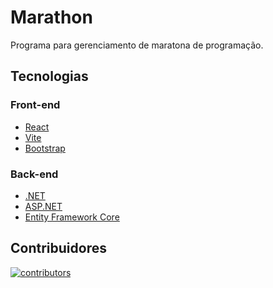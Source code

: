 # Marathon
Programa para gerenciamento de maratona de programação.

## Tecnologias
### Front-end
- [React](https://react.dev/)
- [Vite](https://vitejs.dev/)
- [Bootstrap](https://getbootstrap.com/)
### Back-end
- [.NET](https://dotnet.microsoft.com/)
- [ASP.NET](https://dotnet.microsoft.com/)
- [Entity Framework Core](https://learn.microsoft.com/ef/core/)

## Contribuidores
[![contributors](https://contrib.rocks/image?repo=joaomarcelgomes/marathon)](https://github.com/joaomarcelgomes/marathon/graphs/contributors)
